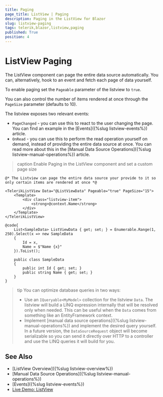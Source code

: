 ```yaml
---
title: Paging
page_title: ListView | Paging
description: Paging in the ListView for Blazor
slug: listview-paging
tags: telerik,blazor,listview,paging
published: True
position: 4
---
```


# ListView Paging

The ListView component can page the entire data source automatically. You can, alternatively, hook to an event and fetch each page of data yourself.

To enable paging set the `Pageable` parameter of the listview to `true`.

You can also control the number of items rendered at once through the `PageSize` parameter (defaults to 10).

The listview exposes two relevant events:
* `PageChanged` - you can use this to react to the user changing the page. You can find an example in the [Events]({%slug listview-events%}) article.
* `OnRead` - you can use this to perform the read operation yourself on demand, instead of providing the entire data source at once. You can read more about this in the [Manual Data Source Operations]({%slug listview-manual-operations%}) article.

>caption Enable Paging in the ListView component and set a custom page size

````CSHTML
@* The Listview can page the entire data source your provide to it so only certain items are rendered at once *@

<TelerikListView Data="@ListViewData" Pageable="true" PageSize="15">
    <Template>
        <div class="listview-item">
            <strong>@context.Name</strong>
        </div>
    </Template>
</TelerikListView>

@code{
    List<SampleData> ListViewData { get; set; } = Enumerable.Range(1, 250).Select(x => new SampleData
    {
        Id = x,
        Name = $"Name {x}"
    }).ToList();

    public class SampleData
    {
        public int Id { get; set; }
        public string Name { get; set; }
    }
}
````

>tip You can optimize database queries in two ways:
>
> * Use an `IQueryable<MyModel>` collection for the listview `Data`. The listview will build a LINQ expression internally that will be resolved only when needed. This can be useful when the `Data` comes from something like an EntityFramework context.
> * Implement [manual data source operations]({%slug listview-manual-operations%}) and implement the desired query yourself. In a future version, the `DataSourceRequest` object will become serializable so you can send it directly over HTTP to a controller and use the LINQ queries it will build for you.


## See Also

  * [ListView Overview]({%slug listview-overview%})
  * [Manual Data Source Operations]({%slug listview-manual-operations%})
  * [Events]({%slug listview-events%})
  * [Live Demo: ListView](https://demos.telerik.com/blazor-ui/listview/overview)
